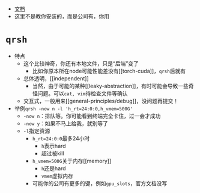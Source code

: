 - [文档](https://gridscheduler.sourceforge.net/htmlman/manuals.html)
- 这里不是教你安装的，而是公司有，你用
# `qrsh`
- 特点
  - 这个比较神奇，你还有本地文件，只是“后端”变了
    - 比如你原本所在node可能性能差没有[[torch-cuda]]，`qrsh`后就有
  - 总体透明，[[independent]]
    - 当然，由于可能的某种[[leaky-abstraction]]，有时可能会导致一些奇怪问题。可以`cat, vim`待检查文件等确认
  - 交互式，一般用来[[general-principles/debug]]，没问题再提交！
- 举例`qrsh -now n -l 'h_rt=24:0:0,h_vmem=500G'`
  - `-now n`：排队等。你可能看到终端完全卡住，过一会才成功
  - `-now y`：如果不马上给我，就别等了
  - `-l`指定资源
    - `h_rt=24:0:0`最多24小时
      - `h`表示hard
      - 超过被kill
    - `h_vmem=500G`关于内存[[memory]]
      - `h`还是hard
      - `vmem`虚拟内存
    - 可能你的公司有更多的键，例如`gpu_slots`，官方文档没写